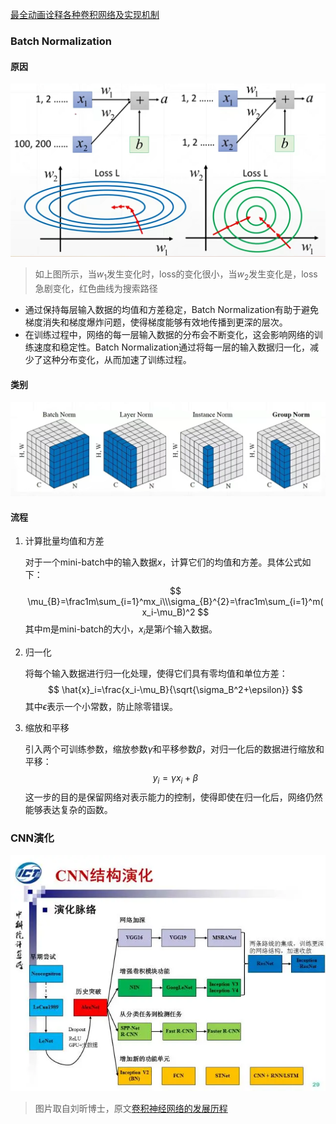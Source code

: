 [最全动画诠释各种卷积网络及实现机制](https://blog.csdn.net/qq_41581769/article/details/108871515)

### Batch Normalization

#### 原因

![image-20240709215903666](assets/image-20240709215903666.png)

> 如上图所示，当$w_1$发生变化时，loss的变化很小，当$w_2$发生变化是，loss急剧变化，红色曲线为搜索路径

- 通过保持每层输入数据的均值和方差稳定，Batch Normalization有助于避免梯度消失和梯度爆炸问题，使得梯度能够有效地传播到更深的层次。
- 在训练过程中，网络的每一层输入数据的分布会不断变化，这会影响网络的训练速度和稳定性。Batch Normalization通过将每一层的输入数据归一化，减少了这种分布变化，从而加速了训练过程。

#### 类别

![image-20240709220939188](assets/image-20240709220939188.png)

#### 流程

1. 计算批量均值和方差

   对于一个mini-batch中的输入数据$x$，计算它们的均值和方差。具体公式如下：
   $$
   \mu_{B}=\frac1m\sum_{i=1}^mx_i\\\sigma_{B}^{2}=\frac1m\sum_{i=1}^m(x_i-\mu_B)^2
   $$
   其中m是mini-batch的大小，$x_i$是第$i$个输入数据。

2. 归一化

   将每个输入数据进行归一化处理，使得它们具有零均值和单位方差：
   $$
   \hat{x}_i=\frac{x_i-\mu_B}{\sqrt{\sigma_B^2+\epsilon}}
   $$
   其中$\epsilon$表示一个小常数，防止除零错误。

3. 缩放和平移

   引入两个可训练参数，缩放参数$\gamma$和平移参数$\beta$，对归一化后的数据进行缩放和平移：
   $$
   y_i=\gamma x_i + \beta
   $$
   这一步的目的是保留网络对表示能力的控制，使得即使在归一化后，网络仍然能够表达复杂的函数。

### CNN演化

![img](assets/640.webp)

> 图片取自刘昕博士，原文[卷积神经网络的发展历程](https://blog.csdn.net/qq_36167072/article/details/96155670)


